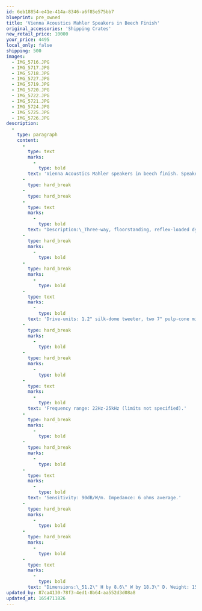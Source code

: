 ```yaml
---
id: 6eb18854-e41e-414a-8346-a6f85e575bb7
blueprint: pre_owned
title: 'Vienna Acoustics Mahler Speakers in Beech Finish'
original_accessories: 'Shipping Crates'
new_retail_price: 10000
your_price: 4495
local_only: false
shipping: 500
images:
  - IMG_5716.JPG
  - IMG_5717.JPG
  - IMG_5718.JPG
  - IMG_5727.JPG
  - IMG_5719.JPG
  - IMG_5720.JPG
  - IMG_5722.JPG
  - IMG_5721.JPG
  - IMG_5724.JPG
  - IMG_5725.JPG
  - IMG_5726.JPG
description:
  -
    type: paragraph
    content:
      -
        type: text
        marks:
          -
            type: bold
        text: 'Vienna Acoustics Mahler speakers in beech finish. Speakers are in excellent condition with original packing crates and sold as new for $10,000.00. You will not find a better cared for example of this very musical and majestic speaker. Grills are included, just not pictured.'
      -
        type: hard_break
      -
        type: hard_break
      -
        type: text
        marks:
          -
            type: bold
        text: "Description:\_Three-way, floorstanding, reflex-loaded dynamic loudspeaker."
      -
        type: hard_break
        marks:
          -
            type: bold
      -
        type: hard_break
        marks:
          -
            type: bold
      -
        type: text
        marks:
          -
            type: bold
        text: 'Drive-units: 1.2" silk-dome tweeter, two 7" pulp-cone midranges, two 10" side-mounted honey-comb-cone woofers.'
      -
        type: hard_break
        marks:
          -
            type: bold
      -
        type: hard_break
        marks:
          -
            type: bold
      -
        type: text
        marks:
          -
            type: bold
        text: 'Frequency range: 22Hz-25kHz (limits not specified).'
      -
        type: hard_break
        marks:
          -
            type: bold
      -
        type: hard_break
        marks:
          -
            type: bold
      -
        type: text
        marks:
          -
            type: bold
        text: 'Sensitivity: 90dB/W/m. Impedance: 6 ohms average.'
      -
        type: hard_break
        marks:
          -
            type: bold
      -
        type: hard_break
        marks:
          -
            type: bold
      -
        type: text
        marks:
          -
            type: bold
        text: "Dimensions:\_51.2\" H by 8.6\" W by 18.3\" D. Weight: 150 lbs."
updated_by: 87ca4130-78f3-4ed1-8b64-aa552d3d08a8
updated_at: 1654711826
---
```

